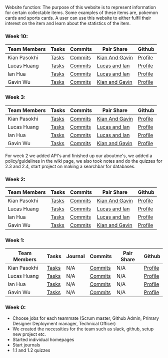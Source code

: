 
Website function: The purpose of this website is to represent information for certain collectable items. Some examples of these items are, pokemon cards and sports cards. A user can use this website to either fulfil their interest on the item and learn about the statistics of the item.

### Week 10:
Team Members | Tasks | Commits | Pair Share | Github |
--- | --- | --- |--- |--- 
Kian Pasokhi | [Tasks](https://github.com/kiannp44/n224-pokeman/issues/assigned/kiannp44) | [Commits](https://github.com/kiannp44/n224-pokeman/commits?author=kiannp44) | [Kian And Gavin](https://docs.google.com/document/d/1bz69bZUXveOjDREpvgvM_BcSK2rspoDvrIt0UUoQAxs/edit) | [Profile](https://github.com/kiannp44) | 
Lucas Huang | [Tasks](https://github.com/kiannp44/n224-pokeman/issues/assigned/lucashuang248) | [Commits](https://github.com/kiannp44/n224-pokeman/commits?author=lucashuang248) | [Lucas and Ian](https://docs.google.com/document/d/1u_WpVF4DJH0h4T-6ZS5CePiRLipzDtsCYPOKldaE-JQ/edit) | [Profile](https://github.com/lucashuang248) | 
Ian Hua | [Tasks](https://github.com/kiannp44/n224-pokeman/issues/assigned/IanHua14) | [Commits](https://github.com/kiannp44/n224-pokeman/commits?author=IanHua14) | [Lucas and Ian](https://docs.google.com/document/d/1u_WpVF4DJH0h4T-6ZS5CePiRLipzDtsCYPOKldaE-JQ/edit) | [Profile](https://github.com/IanHua14) | 
Gavin Wu | [Tasks](https://github.com/kiannp44/n224-pokeman/issues/assigned/GavinYWu) | [Commits](https://github.com/kiannp44/n224-pokeman/commits?author=GavinYWu) | [Kian and Gavin](https://docs.google.com/document/d/1bz69bZUXveOjDREpvgvM_BcSK2rspoDvrIt0UUoQAxs/edit) | [Profile](https://github.com/GavinYWu) |

### Week 3:
Team Members | Tasks | Commits | Pair Share | Github |
--- | --- | --- |--- |--- 
Kian Pasokhi | [Tasks](https://github.com/kiannp44/n224-pokeman/issues/assigned/kiannp44) | [Commits](https://github.com/kiannp44/n224-pokeman/commits?author=kiannp44) | [Kian And Gavin](https://docs.google.com/document/d/1bz69bZUXveOjDREpvgvM_BcSK2rspoDvrIt0UUoQAxs/edit) | [Profile](https://github.com/kiannp44) | 
Lucas Huang | [Tasks](https://github.com/kiannp44/n224-pokeman/issues/assigned/lucashuang248) | [Commits](https://github.com/kiannp44/n224-pokeman/commits?author=lucashuang248) | [Lucas and Ian](https://docs.google.com/document/d/1u_WpVF4DJH0h4T-6ZS5CePiRLipzDtsCYPOKldaE-JQ/edit) | [Profile](https://github.com/lucashuang248) | 
Ian Hua | [Tasks](https://github.com/kiannp44/n224-pokeman/issues/assigned/IanHua14) | [Commits](https://github.com/kiannp44/n224-pokeman/commits?author=IanHua14) | [Lucas and Ian](https://docs.google.com/document/d/1u_WpVF4DJH0h4T-6ZS5CePiRLipzDtsCYPOKldaE-JQ/edit) | [Profile](https://github.com/IanHua14) | 
Gavin Wu | [Tasks](https://github.com/kiannp44/n224-pokeman/issues/assigned/GavinYWu) | [Commits](https://github.com/kiannp44/n224-pokeman/commits?author=GavinYWu) | [Kian and Gavin](https://docs.google.com/document/d/1bz69bZUXveOjDREpvgvM_BcSK2rspoDvrIt0UUoQAxs/edit) | [Profile](https://github.com/GavinYWu) |


For week 2 we added API's and finished up our aboutme's, we added a policy/guidelines in the wiki page, we also took notes and do the quizzes for 2.3 and 2.4, start project on making a searchbar for databases.
### Week 2:
Team Members | Tasks | Commits | Pair Share | Github |
--- | --- | --- |--- |--- 
Kian Pasokhi | [Tasks](https://github.com/kiannp44/n224-pokeman/issues/assigned/kiannp44) | [Commits](https://github.com/kiannp44/n224-pokeman/commits?author=kiannp44) | [Kian And Gavin](https://docs.google.com/document/d/1bz69bZUXveOjDREpvgvM_BcSK2rspoDvrIt0UUoQAxs/edit) | [Profile](https://github.com/kiannp44) | 
Lucas Huang | [Tasks](https://github.com/kiannp44/n224-pokeman/issues/assigned/lucashuang248) | [Commits](https://github.com/kiannp44/n224-pokeman/commits?author=lucashuang248) | [Lucas and Ian](https://docs.google.com/document/d/1u_WpVF4DJH0h4T-6ZS5CePiRLipzDtsCYPOKldaE-JQ/edit) | [Profile](https://github.com/lucashuang248) | 
Ian Hua | [Tasks](https://github.com/kiannp44/n224-pokeman/issues/assigned/IanHua14) | [Commits](https://github.com/kiannp44/n224-pokeman/commits?author=IanHua14) | [Lucas and Ian](https://docs.google.com/document/d/1u_WpVF4DJH0h4T-6ZS5CePiRLipzDtsCYPOKldaE-JQ/edit) | [Profile](https://github.com/IanHua14) | 
Gavin Wu | [Tasks](https://github.com/kiannp44/n224-pokeman/issues/assigned/GavinYWu) | [Commits](https://github.com/kiannp44/n224-pokeman/commits?author=GavinYWu) | [Kian and Gavin](https://docs.google.com/document/d/1bz69bZUXveOjDREpvgvM_BcSK2rspoDvrIt0UUoQAxs/edit) | [Profile](https://github.com/GavinYWu) |

### Week 1:
Team Members | Tasks | Journal | Commits | Pair Share | Github |
--- | --- | --- | --- |--- |--- 
Kian Pasokhi | [Tasks](https://github.com/kiannp44/n224-pokeman/issues/assigned/kiannp44) | N/A | [Commits](https://github.com/kiannp44/n224-pokeman/commits?author=kiannp44) | N/A | [Profile](https://github.com/kiannp44) | 
Lucas Huang | [Tasks](https://github.com/kiannp44/n224-pokeman/issues/assigned/lucashuang248) | N/A | [Commits](https://github.com/kiannp44/n224-pokeman/commits?author=lucashuang248) | N/A | [Profile](https://github.com/lucashuang248) | 
Ian Hua | [Tasks](https://github.com/kiannp44/n224-pokeman/issues/assigned/IanHua14) | N/A | [Commits](https://github.com/kiannp44/n224-pokeman/commits?author=IanHua14) | N/A | [Profile](https://github.com/IanHua14) | 
Gavin Wu | [Tasks](https://github.com/kiannp44/n224-pokeman/issues/assigned/GavinYWu) | N/A | [Commits](https://github.com/kiannp44/n224-pokeman/commits?author=GavinYWu) | N/A | [Profile](https://github.com/GavinYWu) | 




### Week 0:
- Choose jobs for each teammate (Scrum master, Github Admin, Primary Designer Deployment manager, Technical Officer)
- We created the necessities for the team such as slack, github, setup new project etc.
- Started individual homepages
- Start journals
- 1.1 and 1.2 quizzes







